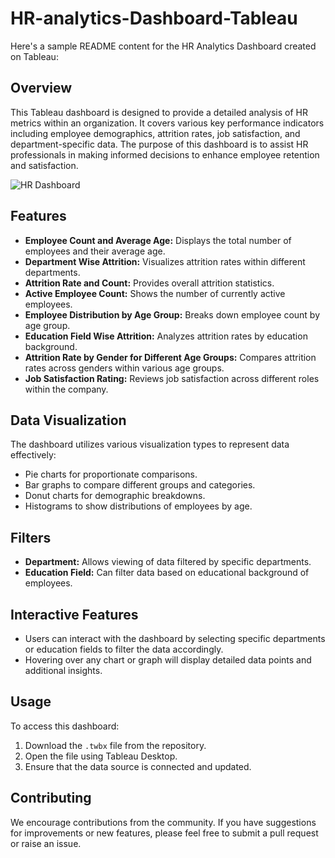 # HR-analytics-Dashboard-Tableau
Here's a sample README content for the HR Analytics Dashboard created on Tableau:

## Overview

This Tableau dashboard is designed to provide a detailed analysis of HR metrics within an organization. It covers various key performance indicators including employee demographics, attrition rates, job satisfaction, and department-specific data. The purpose of this dashboard is to assist HR professionals in making informed decisions to enhance employee retention and satisfaction.

![HR Dashboard](https://github.com/user-attachments/assets/f66d5880-ad95-4b66-9f1e-9e3fef03593e)


## Features

- **Employee Count and Average Age:** Displays the total number of employees and their average age.
- **Department Wise Attrition:** Visualizes attrition rates within different departments.
- **Attrition Rate and Count:** Provides overall attrition statistics.
- **Active Employee Count:** Shows the number of currently active employees.
- **Employee Distribution by Age Group:** Breaks down employee count by age group.
- **Education Field Wise Attrition:** Analyzes attrition rates by education background.
- **Attrition Rate by Gender for Different Age Groups:** Compares attrition rates across genders within various age groups.
- **Job Satisfaction Rating:** Reviews job satisfaction across different roles within the company.

## Data Visualization

The dashboard utilizes various visualization types to represent data effectively:
- Pie charts for proportionate comparisons.
- Bar graphs to compare different groups and categories.
- Donut charts for demographic breakdowns.
- Histograms to show distributions of employees by age.

## Filters

- **Department:** Allows viewing of data filtered by specific departments.
- **Education Field:** Can filter data based on educational background of employees.

## Interactive Features

- Users can interact with the dashboard by selecting specific departments or education fields to filter the data accordingly.
- Hovering over any chart or graph will display detailed data points and additional insights.

## Usage

To access this dashboard:
1. Download the `.twbx` file from the repository.
2. Open the file using Tableau Desktop.
3. Ensure that the data source is connected and updated.

## Contributing

We encourage contributions from the community. If you have suggestions for improvements or new features, please feel free to submit a pull request or raise an issue.
